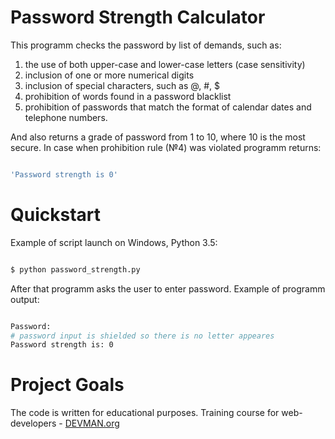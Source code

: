 # Password Strength Calculator

This programm checks the password by list of demands, such as:

1. the use of both upper-case and lower-case letters (case sensitivity)
2. inclusion of one or more numerical digits
3. inclusion of special characters, such as @, #, $
4. prohibition of words found in a password blacklist
5. prohibition of passwords that match the format of calendar dates and telephone numbers.

And also returns a grade of password from 1 to 10, where 10 is the most secure. In case when prohibition rule (№4) was violated programm returns: 

``` bash

'Password strength is 0' 

```

# Quickstart

Example of script launch on Windows, Python 3.5:

``` bash

$ python password_strength.py

```

After that programm asks the user to enter password. Example of programm output:

``` bash

Password:
# password input is shielded so there is no letter appeares
Password strength is: 0


```

# Project Goals

The code is written for educational purposes. Training course for web-developers - [DEVMAN.org](https://devman.org)

